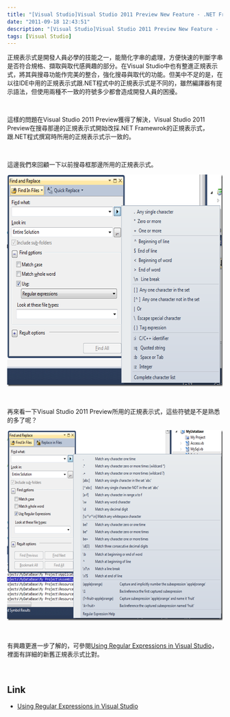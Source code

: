 ```yaml
---
title: "[Visual Studio]Visual Studio 2011 Preview New Feature - .NET Framework regular expressions"
date: "2011-09-18 12:43:51"
description: "[Visual Studio]Visual Studio 2011 Preview New Feature - .NET Framework regular expressions"
tags: [Visual Studio]
---
```


<p>正規表示式是開發人員必學的技能之一，能簡化字串的處理，方便快速的判斷字串是否符合規格、擷取與取代感興趣的部分。在Visual Studio中也有整進正規表示式，將其與搜尋功能作完美的整合，強化搜尋與取代的功能。但美中不足的是，在以往IDE中用的正規表示式跟.NET程式中的正規表示式是不同的，雖然編譯器有提示語法，但使用兩種不一致的符號多少都會造成開發人員的困擾。</p>  <p> </p>  <p>這樣的問題在Visual Studio 2011 Preview獲得了解決，Visual Studio 2011 Preview在搜尋那邊的正規表示式開始改採.NET Framewrok的正規表示式，跟.NET程式撰寫時所用的正規表示式示一致的。</p>  <p> </p>  <p>這邊我們來回顧一下以前搜尋框那邊所用的正規表示式。</p>  <p><img style="border-bottom: 0px; border-left: 0px; border-top: 0px; border-right: 0px" border="0" alt="image" src="\images\posts\36573\image_thumb_1.png" width="635" height="494" /></a> </p>  <p> </p>  <p>再來看一下Visual Studio 2011 Preview所用的正規表示式，這些符號是不是熟悉的多了呢？</p>  <p><a href="http://files.dotblogs.com.tw/larrynung/1109/VisualStu.NETFrameworkregularexpressions_AE23/image_2.png"><img style="border-bottom: 0px; border-left: 0px; border-top: 0px; border-right: 0px" border="0" alt="image" src="\images\posts\36573\image_thumb.png" width="644" height="444" /></a> </p>  <p> </p>  <p>有興趣更進一步了解的，可參閱<a href="http://msdn.microsoft.com/en-us/library/2k3te2cs(v=VS.110).aspx" target="_blank">Using Regular Expressions in Visual Studio</a>，裡面有詳細的新舊正規表示式比對。</p>  <p> </p>  <h2>Link</h2>  <ul>   <li><a href="http://msdn.microsoft.com/en-us/library/2k3te2cs(v=VS.110).aspx" target="_blank">Using Regular Expressions in Visual Studio</li> </ul>
